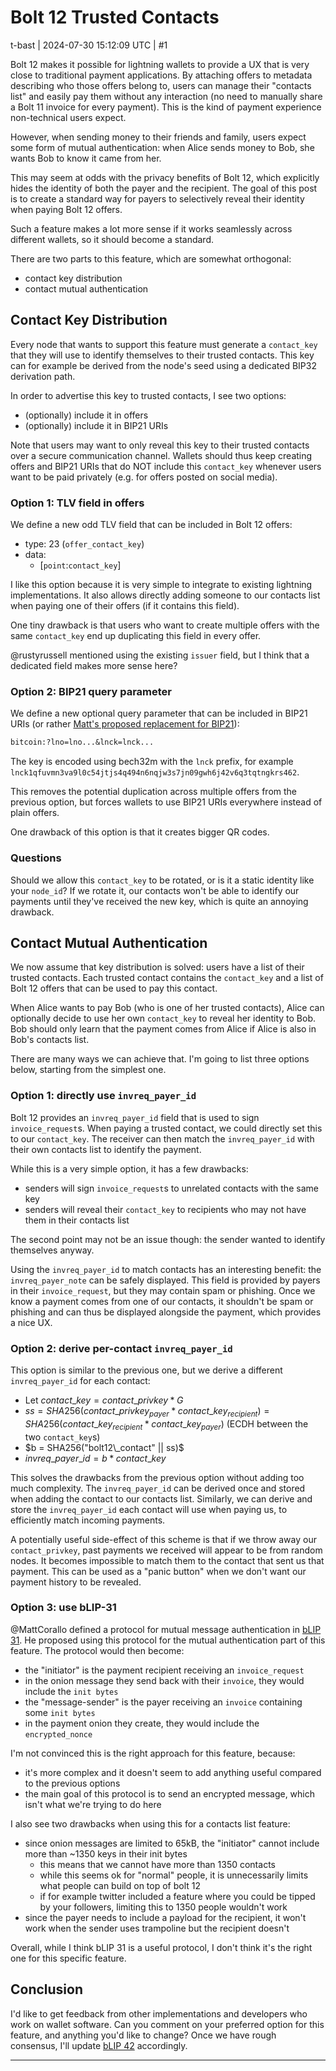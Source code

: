# Bolt 12 Trusted Contacts

t-bast | 2024-07-30 15:12:09 UTC | #1

Bolt 12 makes it possible for lightning wallets to provide a UX that is very close to traditional payment applications. By attaching offers to metadata describing who those offers belong to, users can manage their "contacts list" and easily pay them without any interaction (no need to manually share a Bolt 11 invoice for every payment). This is the kind of payment experience non-technical users expect.

However, when sending money to their friends and family, users expect some form of mutual authentication: when Alice sends money to Bob, she wants Bob to know it came from her.

This may seem at odds with the privacy benefits of Bolt 12, which explicitly hides the identity of both the payer and the recipient. The goal of this post is to create a standard way for payers to selectively reveal their identity when paying Bolt 12 offers.

Such a feature makes a lot more sense if it works seamlessly across different wallets, so it should become a standard.

There are two parts to this feature, which are somewhat orthogonal:

- contact key distribution
- contact mutual authentication

## Contact Key Distribution

Every node that wants to support this feature must generate a `contact_key` that they will use to identify themselves to their trusted contacts. This key can for example be derived from the node's seed using a dedicated BIP32 derivation path.

In order to advertise this key to trusted contacts, I see two options:

- (optionally) include it in offers
- (optionally) include it in BIP21 URIs

Note that users may want to only reveal this key to their trusted contacts over a secure communication channel. Wallets should thus keep creating offers and BIP21 URIs that do NOT include this `contact_key` whenever users want to be paid privately (e.g. for offers posted on social media).

### Option 1: TLV field in offers

We define a new odd TLV field that can be included in Bolt 12 offers:

- type: 23 (`offer_contact_key`)
- data:
  - [`point`:`contact_key`]

I like this option because it is very simple to integrate to existing lightning implementations. It also allows directly adding someone to our contacts list when paying one of their offers (if it contains this field).

One tiny drawback is that users who want to create multiple offers with the same `contact_key` end up duplicating this field in every offer.

@rustyrussell mentioned using the existing `issuer` field, but I think that a dedicated field makes more sense here?

### Option 2: BIP21 query parameter

We define a new optional query parameter that can be included in BIP21 URIs (or rather [Matt's proposed replacement for BIP21](https://github.com/bitcoin/bips/pull/1555)):

```txt
bitcoin:?lno=lno...&lnck=lnck...
```

The key is encoded using bech32m with the `lnck` prefix, for example `lnck1qfuvmn3va9l0c54jtjs4q494n6nqjw3s7jn09gwh6j42v6q3tqtngkrs462`.

This removes the potential duplication across multiple offers from the previous option, but forces wallets to use BIP21 URIs everywhere instead of plain offers.

One drawback of this option is that it creates bigger QR codes.

### Questions

Should we allow this `contact_key` to be rotated, or is it a static identity like your `node_id`? If we rotate it, our contacts won't be able to identify our payments until they've received the new key, which is quite an annoying drawback.

## Contact Mutual Authentication

We now assume that key distribution is solved: users have a list of their trusted contacts. Each trusted contact contains the `contact_key` and a list of Bolt 12 offers that can be used to pay this contact.

When Alice wants to pay Bob (who is one of her trusted contacts), Alice can optionally decide to use her own `contact_key` to reveal her identity to Bob. Bob should only learn that the payment comes from Alice if Alice is also in Bob's contacts list.

There are many ways we can achieve that. I'm going to list three options below, starting from the simplest one.

### Option 1: directly use `invreq_payer_id`

Bolt 12 provides an `invreq_payer_id` field that is used to sign `invoice_request`s.
When paying a trusted contact, we could directly set this to our `contact_key`.
The receiver can then match the `invreq_payer_id` with their own contacts list to identify the payment.

While this is a very simple option, it has a few drawbacks:

- senders will sign `invoice_request`s to unrelated contacts with the same key
- senders will reveal their `contact_key` to recipients who may not have them in their contacts list

The second point may not be an issue though: the sender wanted to identify themselves anyway.

Using the `invreq_payer_id` to match contacts has an interesting benefit: the `invreq_payer_note` can be safely displayed. This field is provided by payers in their `invoice_request`, but they may contain spam or phishing. Once we know a payment comes from one of our contacts, it shouldn't be spam or phishing and can thus be displayed alongside the payment, which provides a nice UX.

### Option 2: derive per-contact `invreq_payer_id`

This option is similar to the previous one, but we derive a different `invreq_payer_id` for each contact:

- Let $`contact\_key = contact\_privkey * G`$
- $`ss = SHA256(contact\_privkey_{payer} * contact\_key_{recipient}) = SHA256(contact\_key_{recipient} * contact\_key_{payer})`$ (ECDH between the two `contact_key`s)
- $`b = SHA256("bolt12\_contact" || ss)`$
- $`invreq\_payer\_id = b * contact\_key`$

This solves the drawbacks from the previous option without adding too much complexity. The `invreq_payer_id` can be derived once and stored when adding the contact to our contacts list. Similarly, we can derive and store the `invreq_payer_id` each contact will use when paying us, to efficiently match incoming payments.

A potentially useful side-effect of this scheme is that if we throw away our `contact_privkey`, past payments we received will appear to be from random nodes. It becomes impossible to match them to the contact that sent us that payment. This can be used as a "panic button" when we don't want our payment history to be revealed.

### Option 3: use bLIP-31

@MattCorallo defined a protocol for mutual message authentication in [bLIP 31](https://github.com/lightning/blips/pull/31). He proposed using this protocol for the mutual authentication part of this feature. The protocol would then become:

- the "initiator" is the payment recipient receiving an `invoice_request`
- in the onion message they send back with their `invoice`, they would include the `init bytes`
- the "message-sender" is the payer receiving an `invoice` containing some `init bytes`
- in the payment onion they create, they would include the `encrypted_nonce`

I'm not convinced this is the right approach for this feature, because:

- it's more complex and it doesn't seem to add anything useful compared to the previous options
- the main goal of this protocol is to send an encrypted message, which isn't what we're trying to do here

I also see two drawbacks when using this for a contacts list feature:

- since onion messages are limited to 65kB, the "initiator" cannot include more than ~1350 keys in their init bytes
  - this means that we cannot have more than 1350 contacts
  - while this seems ok for "normal" people, it is unnecessarily limits what people can build on top of bolt 12
  - if for example twitter included a feature where you could be tipped by your followers, limiting this to 1350 people wouldn't work
- since the payer needs to include a payload for the recipient, it won't work when the sender uses trampoline but the recipient doesn't

Overall, while I think bLIP 31 is a useful protocol, I don't think it's the right one for this specific feature.

## Conclusion

I'd like to get feedback from other implementations and developers who work on wallet software.
Can you comment on your preferred option for this feature, and anything you'd like to change?
Once we have rough consensus, I'll update [bLIP 42](https://github.com/lightning/blips/pull/42) accordingly.

-------------------------

